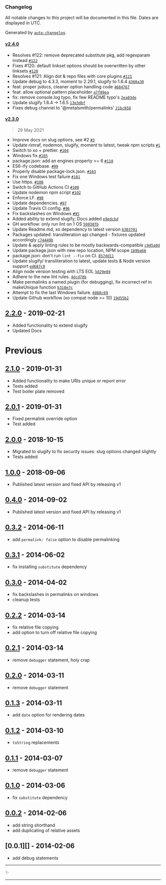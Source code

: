 ### Changelog

All notable changes to this project will be documented in this file. Dates are displayed in UTC.

Generated by [`auto-changelog`](https://github.com/CookPete/auto-changelog).

#### [v2.4.0](https://github.com/metalsmith/permalinks/compare/v2.3.0...v2.4.0)

- Resolves #122: remove deprecated substitute pkg, add regexparam instead [`#122`](https://github.com/metalsmith/permalinks/issues/122)
- Fixes #120: default linkset options should be overwritten by other linksets [`#120`](https://github.com/metalsmith/permalinks/issues/120)
- Resolves #121: Align dot & repo files with core plugins [`#121`](https://github.com/metalsmith/permalinks/issues/121)
- Update debug to 4.3.3, moment to 2.29.1, slugify to 1.6.4 [`4360a30`](https://github.com/metalsmith/permalinks/commit/4360a30a9cfceb6a7804f4236883397d01b29d4e)
- feat: proper jsdocs, cleaner option handling code [`4684767`](https://github.com/metalsmith/permalinks/commit/46847676316eb11bbdea59b7431054b71683b4e2)
- feat: allow optional pattern placeholder [`a7f89ea`](https://github.com/metalsmith/permalinks/commit/a7f89eac814b74f481ced70748f877f6167415d4)
- fix: remove console.log typo, fix few README typo's [`2ea03de`](https://github.com/metalsmith/permalinks/commit/2ea03de60b354a2e9f5017c583f57a024014d368)
- Update slugify 1.6.4 -&gt; 1.6.5 [`13e3dbf`](https://github.com/metalsmith/permalinks/commit/13e3dbf1bd4963236bf4eae910d28901d40b52cd)
- Fixes debug channel to '@metalsmith/permalinks' [`21bc858`](https://github.com/metalsmith/permalinks/commit/21bc858b2e245ffe9ff2a803139d0750b1e00fed)

#### [v2.3.0](https://github.com/metalsmith/permalinks/compare/v2.1.0...v2.3.0)

> 29 May 2021

- Improve docs on slug options, see #2 [`#3`](https://github.com/metalsmith/permalinks/pull/3)
- Update rimraf, nodemon, slugify, moment to latest, tweak npm scripts [`#1`](https://github.com/metalsmith/permalinks/pull/1)
- Switch to xo + prettier. [`#104`](https://github.com/metalsmith/permalinks/pull/104)
- Windows fix [`#105`](https://github.com/metalsmith/permalinks/pull/105)
- package.json: add an engines property &gt;= 6 [`#110`](https://github.com/metalsmith/permalinks/pull/110)
- ES6-ify codebase. [`#99`](https://github.com/metalsmith/permalinks/pull/99)
- Properly disable package-lock.json. [`#103`](https://github.com/metalsmith/permalinks/pull/103)
- Fix one Windows test failure [`#101`](https://github.com/metalsmith/permalinks/pull/101)
- Use https. [`#108`](https://github.com/metalsmith/permalinks/pull/108)
- Switch to GitHub Actions CI [`#100`](https://github.com/metalsmith/permalinks/pull/100)
- Update nodemon npm script [`#102`](https://github.com/metalsmith/permalinks/pull/102)
- Enforce LF. [`#98`](https://github.com/metalsmith/permalinks/pull/98)
- Update dependencies. [`#97`](https://github.com/metalsmith/permalinks/pull/97)
- Update Travis CI config. [`#96`](https://github.com/metalsmith/permalinks/pull/96)
- Fix backslashes on Windows [`#95`](https://github.com/metalsmith/permalinks/pull/95)
- Added ability to extend slugify; Docs added [`e9edcbd`](https://github.com/metalsmith/permalinks/commit/e9edcbd74506f4c2ab0320d1f8b8b464db3ec58a)
- GH workflow: only run lint on 1 OS [`59938fb`](https://github.com/metalsmith/permalinks/commit/59938fbee8e29283b3ef5b77d9707f84009d42f3)
- Update Readme.md, xo dependency to latest version [`6303701`](https://github.com/metalsmith/permalinks/commit/6303701b82373cad7e05efc92be30d33696f81fc)
- Packages updated: transliteration api changed - fixtures updated accordingly [`c74449b`](https://github.com/metalsmith/permalinks/commit/c74449b14f6a112afcdf265498e05265fad70a93)
- Update & apply linting rules to be mostly backwards-compatible [`c945a0d`](https://github.com/metalsmith/permalinks/commit/c945a0dfb51d929058dc77c7c448ea97c09dc8b2)
- Update package.json with new repo location, NPM scope [`1b9ba66`](https://github.com/metalsmith/permalinks/commit/1b9ba6680a12701b9ac0ae6e13b334af8535f9da)
- package.json: don't run `lint --fix` on CI. [`857dd11`](https://github.com/metalsmith/permalinks/commit/857dd11d6249dd706cca0c312d919e90257b9d74)
- Update slugify/ transliteration to latest, update tests & Node version support [`ed687c0`](https://github.com/metalsmith/permalinks/commit/ed687c0001f562c32ce916cd42ee437f782a9d0d)
- Align node version testing with LTS EOL [`5d29e0d`](https://github.com/metalsmith/permalinks/commit/5d29e0deb70d98473a6fa8cbc7196a02503a058b)
- Adhere to the new lint rules. [`4dcd78b`](https://github.com/metalsmith/permalinks/commit/4dcd78bd14d1f2346965defc39f6f69de59d78f2)
- Make permalinks a named plugin (for debugging), fix incorrect ref in makeUnique function [`b318e7c`](https://github.com/metalsmith/permalinks/commit/b318e7ce09df153a7470859e3dab466b2ff17d0b)
- Attempt to fix the last Windows failure. [`6088c69`](https://github.com/metalsmith/permalinks/commit/6088c690c3960edeee3001e4675061eb656055ba)
- Update Github workflow (xo compat node &gt;= 10) [`19d55b2`](https://github.com/metalsmith/permalinks/commit/19d55b2880c475ad417a1a0046a7105413fac2ef)

<!-- auto-changelog-above -->

## [2.2.0][] - 2019-02-21

- Added functionality to extend slugify
- Updated Docs

# Previous

## [2.1.0][] - 2019-01-31

- Added functionality to make URIs unique or report error
- Tests added
- Test boiler plate removed

## [2.0.1][] - 2019-01-31

- Fixed permalink override option
- Test added

## [2.0.0][] - 2018-10-15

- Migrated to slugify to fix security issues: slug options changed slightly
- Tests added

## [1.0.0][] - 2018-09-06

- Published latest version and fixed API by releasing v1

## [0.4.0][] - 2014-09-02

- Published latest version and fixed API by releasing v1

## [0.3.2][] - 2014-06-11

- add `permalink: false` option to disable permalinking

## [0.3.1][] - 2014-06-02

- fix installing `substitute` dependency

## [0.3.0][] - 2014-04-02

- fix backslashes in permalinks on windows
- cleanup tests

## [0.2.2][] - 2014-03-14

- fix relative file copying
- add option to turn off relative file copying

## [0.2.1][] - 2014-03-14

- remove `debugger` statement, holy crap

## [0.2.0][] - 2014-03-11

- remove `debugger` statement

## [0.1.3][] - 2014-03-11

- add `date` option for rendering dates

## [0.1.2][] - 2014-03-10

- `toString` replacements

## [0.1.1][] - 2014-03-07

- remove `debugger` statement

## [0.1.0][] - 2014-03-06

- fix `substitute` dependency

## [0.0.2][] - 2014-02-06

- add string shorthand
- add duplicating of relative assets

## [0.0.1][] - 2014-02-06

- add debug statements

---

:sparkles:

---

[unreleased]: https://github.com/metalsmith/permalinks/compare/v2.2.0...HEAD
[2.2.0]: https://github.com/metalsmith/permalinks/compare/v2.1.0...v2.2.0
[2.1.0]: https://github.com/metalsmith/permalinks/compare/v2.0.1...v2.1.0
[2.0.1]: https://github.com/metalsmith/permalinks/compare/v2.0.0...v2.0.1
[2.0.0]: https://github.com/metalsmith/permalinks/compare/v1.0.0...v2.0.0
[1.0.0]: https://github.com/metalsmith/permalinks/compare/v0.4.0...v1.0.0
[0.4.0]: https://github.com/metalsmith/permalinks/compare/v0.3.2...v0.4.0
[0.3.2]: https://github.com/metalsmith/permalinks/compare/v0.3.1...v0.3.2
[0.3.1]: https://github.com/metalsmith/permalinks/compare/v0.3.0...v0.3.1
[0.3.0]: https://github.com/metalsmith/permalinks/compare/v0.2.2...v0.3.0
[0.2.2]: https://github.com/metalsmith/permalinks/compare/v0.2.1...v0.2.2
[0.2.1]: https://github.com/metalsmith/permalinks/compare/v0.2.0...v0.2.1
[0.2.0]: https://github.com/metalsmith/permalinks/compare/v0.1.3...v0.2.0
[0.1.3]: https://github.com/metalsmith/permalinks/compare/v0.1.2...v0.1.3
[0.1.2]: https://github.com/metalsmith/permalinks/compare/v0.1.1...v0.1.2
[0.1.1]: https://github.com/metalsmith/permalinks/compare/v0.1.0...v0.1.1
[0.1.0]: https://github.com/metalsmith/permalinks/compare/v0.0.2...v0.1.0
[0.0.2]: https://github.com/metalsmith/permalinks/compare/v0.0.1...v0.0.2
